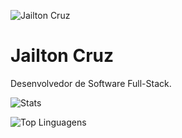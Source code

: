 ![Jailton Cruz](https://storage.googleapis.com/tom-cruz_cdn/assets/profile/profile.png)

<h1>Jailton Cruz</h1>
<p>Desenvolvedor de Software Full-Stack.</p>

![Stats](https://github-readme-stats.vercel.app/api?username=jailtoncruz&show_icons=true&theme=dracula&include_all_commits=true&count_private=true)

![Top Linguagens](https://github-readme-stats.vercel.app/api/top-langs?username=jailtoncruz&show_icons=true&layout=compact&theme=dracula&include_all_commits=true&count_private=true)
